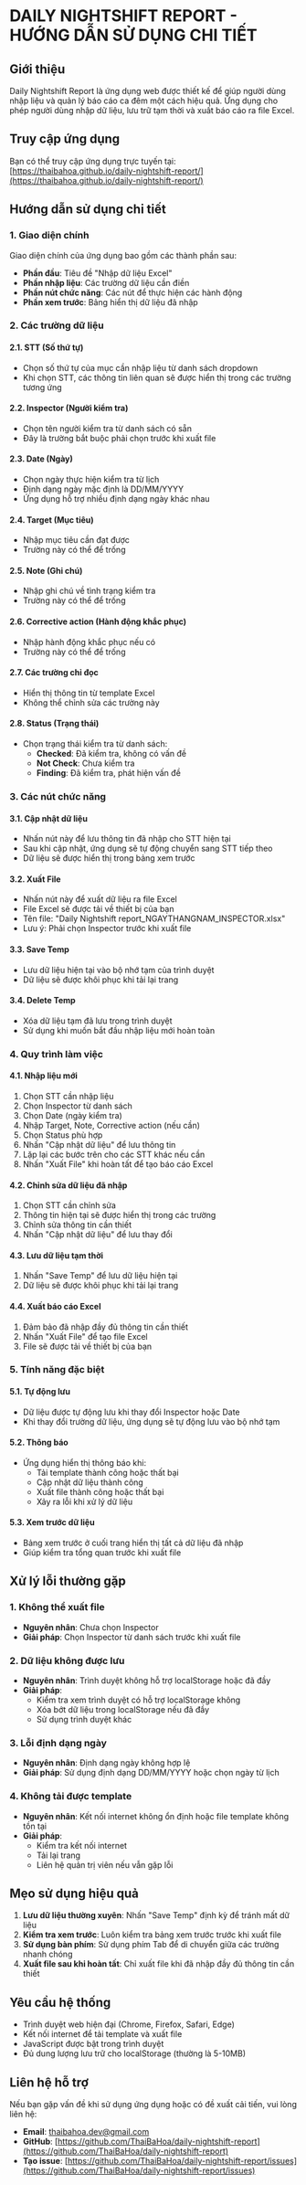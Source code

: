 # DAILY NIGHTSHIFT REPORT - HƯỚNG DẪN SỬ DỤNG CHI TIẾT

## Giới thiệu

Daily Nightshift Report là ứng dụng web được thiết kế để giúp người dùng nhập liệu và quản lý báo cáo ca đêm một cách hiệu quả. Ứng dụng cho phép người dùng nhập dữ liệu, lưu trữ tạm thời và xuất báo cáo ra file Excel.

## Truy cập ứng dụng

Bạn có thể truy cập ứng dụng trực tuyến tại: [https://thaibahoa.github.io/daily-nightshift-report/](https://thaibahoa.github.io/daily-nightshift-report/)

## Hướng dẫn sử dụng chi tiết

### 1. Giao diện chính

Giao diện chính của ứng dụng bao gồm các thành phần sau:

- **Phần đầu**: Tiêu đề "Nhập dữ liệu Excel"
- **Phần nhập liệu**: Các trường dữ liệu cần điền
- **Phần nút chức năng**: Các nút để thực hiện các hành động
- **Phần xem trước**: Bảng hiển thị dữ liệu đã nhập

### 2. Các trường dữ liệu

#### 2.1. STT (Số thứ tự)
- Chọn số thứ tự của mục cần nhập liệu từ danh sách dropdown
- Khi chọn STT, các thông tin liên quan sẽ được hiển thị trong các trường tương ứng

#### 2.2. Inspector (Người kiểm tra)
- Chọn tên người kiểm tra từ danh sách có sẵn
- Đây là trường bắt buộc phải chọn trước khi xuất file

#### 2.3. Date (Ngày)
- Chọn ngày thực hiện kiểm tra từ lịch
- Định dạng ngày mặc định là DD/MM/YYYY
- Ứng dụng hỗ trợ nhiều định dạng ngày khác nhau

#### 2.4. Target (Mục tiêu)
- Nhập mục tiêu cần đạt được
- Trường này có thể để trống

#### 2.5. Note (Ghi chú)
- Nhập ghi chú về tình trạng kiểm tra
- Trường này có thể để trống

#### 2.6. Corrective action (Hành động khắc phục)
- Nhập hành động khắc phục nếu có
- Trường này có thể để trống

#### 2.7. Các trường chỉ đọc
- Hiển thị thông tin từ template Excel
- Không thể chỉnh sửa các trường này

#### 2.8. Status (Trạng thái)
- Chọn trạng thái kiểm tra từ danh sách:
  - **Checked**: Đã kiểm tra, không có vấn đề
  - **Not Check**: Chưa kiểm tra
  - **Finding**: Đã kiểm tra, phát hiện vấn đề

### 3. Các nút chức năng

#### 3.1. Cập nhật dữ liệu
- Nhấn nút này để lưu thông tin đã nhập cho STT hiện tại
- Sau khi cập nhật, ứng dụng sẽ tự động chuyển sang STT tiếp theo
- Dữ liệu sẽ được hiển thị trong bảng xem trước

#### 3.2. Xuất File
- Nhấn nút này để xuất dữ liệu ra file Excel
- File Excel sẽ được tải về thiết bị của bạn
- Tên file: "Daily Nightshift report_NGAYTHANGNAM_INSPECTOR.xlsx"
- Lưu ý: Phải chọn Inspector trước khi xuất file

#### 3.3. Save Temp
- Lưu dữ liệu hiện tại vào bộ nhớ tạm của trình duyệt
- Dữ liệu sẽ được khôi phục khi tải lại trang

#### 3.4. Delete Temp
- Xóa dữ liệu tạm đã lưu trong trình duyệt
- Sử dụng khi muốn bắt đầu nhập liệu mới hoàn toàn

### 4. Quy trình làm việc

#### 4.1. Nhập liệu mới
1. Chọn STT cần nhập liệu
2. Chọn Inspector từ danh sách
3. Chọn Date (ngày kiểm tra)
4. Nhập Target, Note, Corrective action (nếu cần)
5. Chọn Status phù hợp
6. Nhấn "Cập nhật dữ liệu" để lưu thông tin
7. Lặp lại các bước trên cho các STT khác nếu cần
8. Nhấn "Xuất File" khi hoàn tất để tạo báo cáo Excel

#### 4.2. Chỉnh sửa dữ liệu đã nhập
1. Chọn STT cần chỉnh sửa
2. Thông tin hiện tại sẽ được hiển thị trong các trường
3. Chỉnh sửa thông tin cần thiết
4. Nhấn "Cập nhật dữ liệu" để lưu thay đổi

#### 4.3. Lưu dữ liệu tạm thời
1. Nhấn "Save Temp" để lưu dữ liệu hiện tại
2. Dữ liệu sẽ được khôi phục khi tải lại trang

#### 4.4. Xuất báo cáo Excel
1. Đảm bảo đã nhập đầy đủ thông tin cần thiết
2. Nhấn "Xuất File" để tạo file Excel
3. File sẽ được tải về thiết bị của bạn

### 5. Tính năng đặc biệt

#### 5.1. Tự động lưu
- Dữ liệu được tự động lưu khi thay đổi Inspector hoặc Date
- Khi thay đổi trường dữ liệu, ứng dụng sẽ tự động lưu vào bộ nhớ tạm

#### 5.2. Thông báo
- Ứng dụng hiển thị thông báo khi:
  - Tải template thành công hoặc thất bại
  - Cập nhật dữ liệu thành công
  - Xuất file thành công hoặc thất bại
  - Xảy ra lỗi khi xử lý dữ liệu

#### 5.3. Xem trước dữ liệu
- Bảng xem trước ở cuối trang hiển thị tất cả dữ liệu đã nhập
- Giúp kiểm tra tổng quan trước khi xuất file

## Xử lý lỗi thường gặp

### 1. Không thể xuất file
- **Nguyên nhân**: Chưa chọn Inspector
- **Giải pháp**: Chọn Inspector từ danh sách trước khi xuất file

### 2. Dữ liệu không được lưu
- **Nguyên nhân**: Trình duyệt không hỗ trợ localStorage hoặc đã đầy
- **Giải pháp**: 
  - Kiểm tra xem trình duyệt có hỗ trợ localStorage không
  - Xóa bớt dữ liệu trong localStorage nếu đã đầy
  - Sử dụng trình duyệt khác

### 3. Lỗi định dạng ngày
- **Nguyên nhân**: Định dạng ngày không hợp lệ
- **Giải pháp**: Sử dụng định dạng DD/MM/YYYY hoặc chọn ngày từ lịch

### 4. Không tải được template
- **Nguyên nhân**: Kết nối internet không ổn định hoặc file template không tồn tại
- **Giải pháp**: 
  - Kiểm tra kết nối internet
  - Tải lại trang
  - Liên hệ quản trị viên nếu vẫn gặp lỗi

## Mẹo sử dụng hiệu quả

1. **Lưu dữ liệu thường xuyên**: Nhấn "Save Temp" định kỳ để tránh mất dữ liệu
2. **Kiểm tra xem trước**: Luôn kiểm tra bảng xem trước trước khi xuất file
3. **Sử dụng bàn phím**: Sử dụng phím Tab để di chuyển giữa các trường nhanh chóng
4. **Xuất file sau khi hoàn tất**: Chỉ xuất file khi đã nhập đầy đủ thông tin cần thiết

## Yêu cầu hệ thống

- Trình duyệt web hiện đại (Chrome, Firefox, Safari, Edge)
- Kết nối internet để tải template và xuất file
- JavaScript được bật trong trình duyệt
- Đủ dung lượng lưu trữ cho localStorage (thường là 5-10MB)

## Liên hệ hỗ trợ

Nếu bạn gặp vấn đề khi sử dụng ứng dụng hoặc có đề xuất cải tiến, vui lòng liên hệ:

- **Email**: thaibahoa.dev@gmail.com
- **GitHub**: [https://github.com/ThaiBaHoa/daily-nightshift-report](https://github.com/ThaiBaHoa/daily-nightshift-report)
- **Tạo issue**: [https://github.com/ThaiBaHoa/daily-nightshift-report/issues](https://github.com/ThaiBaHoa/daily-nightshift-report/issues)

